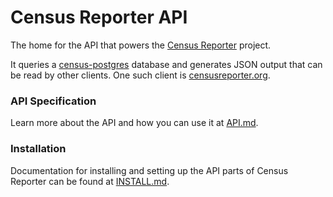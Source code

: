 Census Reporter API
===================

The home for the API that powers the [Census Reporter](http://censusreporter.org/) project.

It queries a [census-postgres](https://github.com/censusreporter/census-postgres) database and
generates JSON output that can be read by other clients. One such client is
[censusreporter.org](https://github.com/censusreporter/censusreporter).

### API Specification

Learn more about the API and how you can use it at [API.md](API.md).

### Installation

Documentation for installing and setting up the API parts of Census Reporter can be found at [INSTALL.md](INSTALL.md).
